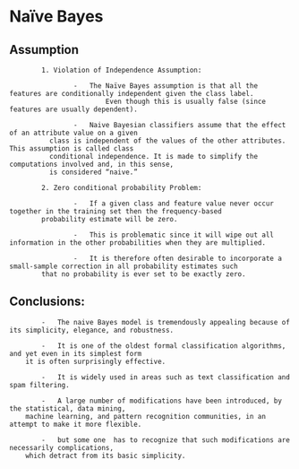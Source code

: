 # Naïve Bayes

## Assumption

			1. Violation of Independence Assumption:
      
					- 	The Naïve Bayes assumption is that all the features are conditionally independent given the class label. 
							Even though this is usually false (since features are usually dependent).
              
					- 	Naive Bayesian classifiers assume that the effect of an attribute value on a given 
              class is independent of the values of the other attributes. This assumption is called class 
              conditional independence. It is made to simplify the computations involved and, in this sense, 
              is considered “naive.”

			2. Zero conditional probability Problem:
      
					-	If a given class and feature value never occur together in the training set then the frequency-based 
            probability estimate will be zero.
            
					-	This is problematic since it will wipe out all information in the other probabilities when they are multiplied. 
          
					-	It is therefore often desirable to incorporate a small-sample correction in all probability estimates such 
            that no probability is ever set to be exactly zero.

## Conclusions:
			-	The naive Bayes model is tremendously appealing because of its simplicity, elegance, and robustness.
      
			-	It is one of the oldest formal classification algorithms, and yet even in its simplest form 
        it is often surprisingly effective.
      
			-	It is widely used in areas such as text classification and spam filtering. 
      
			-	A large number of modifications have been introduced, by the statistical, data mining, 
        machine learning, and pattern recognition communities, in an attempt to make it more flexible.
        
			-	but some one  has to recognize that such modifications are necessarily complications, 
        which detract from its basic simplicity.

